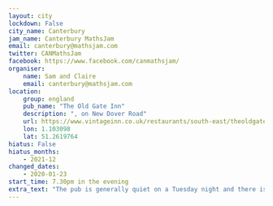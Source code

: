 ```yaml
---
layout: city                                           
lockdown: False
city_name: Canterbury                                                               
jam_name: Canterbury MathsJam
email: canterbury@mathsjam.com
twitter: CANMathsJam
facebook: https://www.facebook.com/canmathsjam/
organiser:
    name: Sam and Claire
    email: canterbury@mathsjam.com
location:
    group: england
    pub_name: "The Old Gate Inn"
    description: ", on New Dover Road"
    url: https://www.vintageinn.co.uk/restaurants/south-east/theoldgateinnbridgecanterbury
    lon: 1.103098
    lat: 51.2619764
hiatus: False
hiatus_months:
    - 2021-12
changed_dates: 
    - 2020-01-23
start_time: 7.30pm in the evening
extra_text: "The pub is generally quiet on a Tuesday night and there is lots of space between tables, so we are now meeting inside. Meetings will be confirmed by email on MathsJam morning - please let us know if you're planning to come so that we can include you in the email."
---
```

